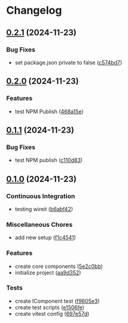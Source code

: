 # Changelog

## [0.2.1](https://github.com/figx-io/figx-io/compare/core-v0.2.0...core-v0.2.1) (2024-11-23)


### Bug Fixes

* set package.json private to false ([c574bd7](https://github.com/figx-io/figx-io/commit/c574bd71e33900631c8cb2af71966442a80e3b79))

## [0.2.0](https://github.com/figx-io/figx-io/compare/core-v0.1.1...core-v0.2.0) (2024-11-23)


### Features

* test NPM Publish ([468a15e](https://github.com/figx-io/figx-io/commit/468a15e02a19e2bdbbed75735997c300dca50185))

## [0.1.1](https://github.com/figx-io/figx-io/compare/core-v0.1.0...core-v0.1.1) (2024-11-23)


### Bug Fixes

* test NPM publish ([c110d83](https://github.com/figx-io/figx-io/commit/c110d838b0b9361d772fba2c593bb97c1023812e))

## [0.1.0](https://github.com/figx-io/figx-io/compare/core-v0.0.1...core-v0.1.0) (2024-11-23)


### Continuous Integration

* testing wireit ([b6abf42](https://github.com/figx-io/figx-io/commit/b6abf42ba9ffe50929f6cf3f9580f10842a0205a))


### Miscellaneous Chores

* add new setup ([f1c4541](https://github.com/figx-io/figx-io/commit/f1c4541966f5ebb4e26be926d91baeef991d7065))


### Features

* create core components ([5e2c0bb](https://github.com/figx-io/figx-io/commit/5e2c0bbd0b458bddeb23223beadf59d98795c493))
* initialize project ([aa9d352](https://github.com/figx-io/figx-io/commit/aa9d3526d2d9dc275e908c13e64eea6f76a7d4c7))


### Tests

* create IComponent test ([f9605e3](https://github.com/figx-io/figx-io/commit/f9605e313679c41f7f9269312aae749c17d926a8))
* create test scripts ([e1506fe](https://github.com/figx-io/figx-io/commit/e1506feb6493b307656b56a2714a93d26edb6f52))
* create vitest config ([697e57d](https://github.com/figx-io/figx-io/commit/697e57da482798638bcca5ab1b0ff5d7bcdf9f83))
